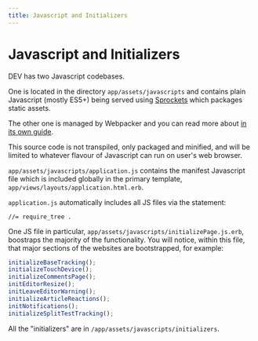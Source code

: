 ```yaml
---
title: Javascript and Initializers
---
```


# Javascript and Initializers

DEV has two Javascript codebases.

One is located in the directory
`app/assets/javascripts` and contains plain Javascript (mostly ES5+) being served using [Sprockets](https://github.com/rails/sprockets-rails) which packages static assets.

The other one is managed by Webpacker and you can read more about [in its own guide](/frontend/webpacker).

This source code is not transpiled, only packaged and minified, and will be limited to whatever flavour of Javascript can run on user's web browser.

`app/assets/javascripts/application.js` contains the manifest Javascript file
which is included globally in the primary template, `app/views/layouts/application.html.erb`.

`application.js` automatically includes all JS files via the statement:

```erb
//= require_tree .
```

One JS file in particular, `app/assets/javascripts/initializePage.js.erb`, boostraps the majority of the functionality. You will notice, within this file, that major sections of the websites are bootstrapped, for example:

```javascript
initializeBaseTracking();
initializeTouchDevice();
initializeCommentsPage();
initEditorResize();
initLeaveEditorWarning();
initializeArticleReactions();
initNotifications();
initializeSplitTestTracking();
```

All the "initializers" are in `/app/assets/javascripts/initializers`.
